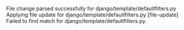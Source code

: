 File change parsed successfully for django/template/defaultfilters.py
Applying file update for django/template/defaultfilters.py
[file-update] Failed to find match for django/template/defaultfilters.py.
